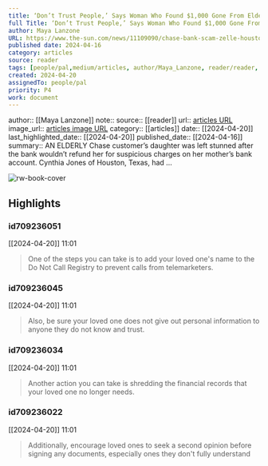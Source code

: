 ```yaml
---
title: ‘Don’t Trust People,’ Says Woman Who Found $1,000 Gone From Elderly Mom’s Chase Account – The Bank Said It Couldn’t Help
full Title: ‘Don’t Trust People,’ Says Woman Who Found $1,000 Gone From Elderly Mom’s Chase Account – The Bank Said It Couldn’t Help
author: Maya Lanzone
URL: https://www.the-sun.com/news/11109090/chase-bank-scam-zelle-houston-texas/
published date: 2024-04-16
category: articles
source: reader
tags: [people/pal,medium/articles, author/Maya_Lanzone, reader/reader, date/2024-04-20, area/reader]
created: 2024-04-20
assignedTo: people/pal
priority: P4
work: document
---
```

author:: [[Maya Lanzone]]
note:: 
source:: [[reader]]
url:: [articles URL](https://www.the-sun.com/news/11109090/chase-bank-scam-zelle-houston-texas/)
image_url:: [articles image URL](https://www.the-sun.com/wp-content/uploads/sites/6/2024/04/ch-chase-scam-off-platform.jpg?strip=all&quality=100&w=1920&h=1080&crop=1)
category:: [[articles]]
date:: [[2024-04-20]]
last_highlighted_date:: [[2024-04-20]]
published_date:: [[2024-04-16]]
summary:: AN ELDERLY Chase customer’s daughter was left stunned after the bank wouldn’t refund her for suspicious charges on her mother’s bank account. Cynthia Jones of Houston, Texas, had …


![rw-book-cover](https://www.the-sun.com/wp-content/uploads/sites/6/2024/04/ch-chase-scam-off-platform.jpg?strip=all&quality=100&w=1920&h=1080&crop=1)

## Highlights
### id709236051
[[2024-04-20]] 11:01
> One of the steps you can take is to add your loved one's name to the Do Not Call Registry to prevent calls from telemarketers.


### id709236045
[[2024-04-20]] 11:01
> Also, be sure your loved one does not give out personal information to anyone they do not know and trust.


### id709236034
[[2024-04-20]] 11:01
> Another action you can take is shredding the financial records that your loved one no longer needs.


### id709236022
[[2024-04-20]] 11:01
> Additionally, encourage loved ones to seek a second opinion before signing any documents, especially ones they don't fully understand



